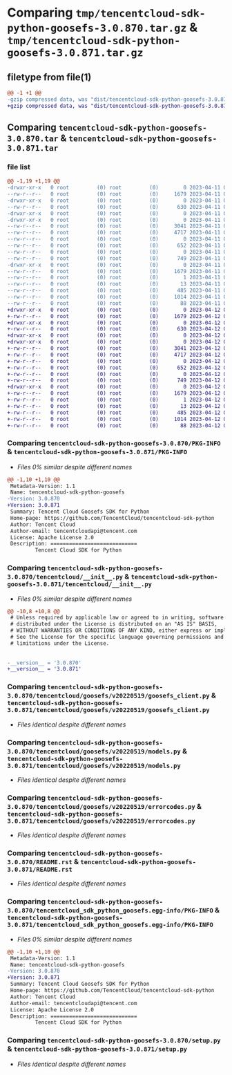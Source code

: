 # Comparing `tmp/tencentcloud-sdk-python-goosefs-3.0.870.tar.gz` & `tmp/tencentcloud-sdk-python-goosefs-3.0.871.tar.gz`

## filetype from file(1)

```diff
@@ -1 +1 @@
-gzip compressed data, was "dist/tencentcloud-sdk-python-goosefs-3.0.870.tar", last modified: Tue Apr 11 03:39:28 2023, max compression
+gzip compressed data, was "dist/tencentcloud-sdk-python-goosefs-3.0.871.tar", last modified: Wed Apr 12 00:25:21 2023, max compression
```

## Comparing `tencentcloud-sdk-python-goosefs-3.0.870.tar` & `tencentcloud-sdk-python-goosefs-3.0.871.tar`

### file list

```diff
@@ -1,19 +1,19 @@
-drwxr-xr-x   0 root         (0) root         (0)        0 2023-04-11 03:39:28.000000 tencentcloud-sdk-python-goosefs-3.0.870/
--rw-r--r--   0 root         (0) root         (0)     1679 2023-04-11 03:39:28.000000 tencentcloud-sdk-python-goosefs-3.0.870/PKG-INFO
-drwxr-xr-x   0 root         (0) root         (0)        0 2023-04-11 03:39:28.000000 tencentcloud-sdk-python-goosefs-3.0.870/tencentcloud/
--rw-r--r--   0 root         (0) root         (0)      630 2023-04-11 03:39:28.000000 tencentcloud-sdk-python-goosefs-3.0.870/tencentcloud/__init__.py
-drwxr-xr-x   0 root         (0) root         (0)        0 2023-04-11 03:39:28.000000 tencentcloud-sdk-python-goosefs-3.0.870/tencentcloud/goosefs/
-drwxr-xr-x   0 root         (0) root         (0)        0 2023-04-11 03:39:28.000000 tencentcloud-sdk-python-goosefs-3.0.870/tencentcloud/goosefs/v20220519/
--rw-r--r--   0 root         (0) root         (0)     3041 2023-04-11 03:39:28.000000 tencentcloud-sdk-python-goosefs-3.0.870/tencentcloud/goosefs/v20220519/goosefs_client.py
--rw-r--r--   0 root         (0) root         (0)     4717 2023-04-11 03:39:28.000000 tencentcloud-sdk-python-goosefs-3.0.870/tencentcloud/goosefs/v20220519/models.py
--rw-r--r--   0 root         (0) root         (0)        0 2023-04-11 03:39:28.000000 tencentcloud-sdk-python-goosefs-3.0.870/tencentcloud/goosefs/v20220519/__init__.py
--rw-r--r--   0 root         (0) root         (0)      652 2023-04-11 03:39:28.000000 tencentcloud-sdk-python-goosefs-3.0.870/tencentcloud/goosefs/v20220519/errorcodes.py
--rw-r--r--   0 root         (0) root         (0)        0 2023-04-11 03:39:28.000000 tencentcloud-sdk-python-goosefs-3.0.870/tencentcloud/goosefs/__init__.py
--rw-r--r--   0 root         (0) root         (0)      749 2023-04-11 03:39:28.000000 tencentcloud-sdk-python-goosefs-3.0.870/README.rst
-drwxr-xr-x   0 root         (0) root         (0)        0 2023-04-11 03:39:28.000000 tencentcloud-sdk-python-goosefs-3.0.870/tencentcloud_sdk_python_goosefs.egg-info/
--rw-r--r--   0 root         (0) root         (0)     1679 2023-04-11 03:39:28.000000 tencentcloud-sdk-python-goosefs-3.0.870/tencentcloud_sdk_python_goosefs.egg-info/PKG-INFO
--rw-r--r--   0 root         (0) root         (0)        1 2023-04-11 03:39:28.000000 tencentcloud-sdk-python-goosefs-3.0.870/tencentcloud_sdk_python_goosefs.egg-info/dependency_links.txt
--rw-r--r--   0 root         (0) root         (0)       13 2023-04-11 03:39:28.000000 tencentcloud-sdk-python-goosefs-3.0.870/tencentcloud_sdk_python_goosefs.egg-info/top_level.txt
--rw-r--r--   0 root         (0) root         (0)      485 2023-04-11 03:39:28.000000 tencentcloud-sdk-python-goosefs-3.0.870/tencentcloud_sdk_python_goosefs.egg-info/SOURCES.txt
--rw-r--r--   0 root         (0) root         (0)     1014 2023-04-11 03:39:28.000000 tencentcloud-sdk-python-goosefs-3.0.870/setup.py
--rw-r--r--   0 root         (0) root         (0)       88 2023-04-11 03:39:28.000000 tencentcloud-sdk-python-goosefs-3.0.870/setup.cfg
+drwxr-xr-x   0 root         (0) root         (0)        0 2023-04-12 00:25:21.000000 tencentcloud-sdk-python-goosefs-3.0.871/
+-rw-r--r--   0 root         (0) root         (0)     1679 2023-04-12 00:25:21.000000 tencentcloud-sdk-python-goosefs-3.0.871/PKG-INFO
+drwxr-xr-x   0 root         (0) root         (0)        0 2023-04-12 00:25:21.000000 tencentcloud-sdk-python-goosefs-3.0.871/tencentcloud/
+-rw-r--r--   0 root         (0) root         (0)      630 2023-04-12 00:25:20.000000 tencentcloud-sdk-python-goosefs-3.0.871/tencentcloud/__init__.py
+drwxr-xr-x   0 root         (0) root         (0)        0 2023-04-12 00:25:21.000000 tencentcloud-sdk-python-goosefs-3.0.871/tencentcloud/goosefs/
+drwxr-xr-x   0 root         (0) root         (0)        0 2023-04-12 00:25:21.000000 tencentcloud-sdk-python-goosefs-3.0.871/tencentcloud/goosefs/v20220519/
+-rw-r--r--   0 root         (0) root         (0)     3041 2023-04-12 00:25:20.000000 tencentcloud-sdk-python-goosefs-3.0.871/tencentcloud/goosefs/v20220519/goosefs_client.py
+-rw-r--r--   0 root         (0) root         (0)     4717 2023-04-12 00:25:20.000000 tencentcloud-sdk-python-goosefs-3.0.871/tencentcloud/goosefs/v20220519/models.py
+-rw-r--r--   0 root         (0) root         (0)        0 2023-04-12 00:25:21.000000 tencentcloud-sdk-python-goosefs-3.0.871/tencentcloud/goosefs/v20220519/__init__.py
+-rw-r--r--   0 root         (0) root         (0)      652 2023-04-12 00:25:21.000000 tencentcloud-sdk-python-goosefs-3.0.871/tencentcloud/goosefs/v20220519/errorcodes.py
+-rw-r--r--   0 root         (0) root         (0)        0 2023-04-12 00:25:21.000000 tencentcloud-sdk-python-goosefs-3.0.871/tencentcloud/goosefs/__init__.py
+-rw-r--r--   0 root         (0) root         (0)      749 2023-04-12 00:25:20.000000 tencentcloud-sdk-python-goosefs-3.0.871/README.rst
+drwxr-xr-x   0 root         (0) root         (0)        0 2023-04-12 00:25:21.000000 tencentcloud-sdk-python-goosefs-3.0.871/tencentcloud_sdk_python_goosefs.egg-info/
+-rw-r--r--   0 root         (0) root         (0)     1679 2023-04-12 00:25:21.000000 tencentcloud-sdk-python-goosefs-3.0.871/tencentcloud_sdk_python_goosefs.egg-info/PKG-INFO
+-rw-r--r--   0 root         (0) root         (0)        1 2023-04-12 00:25:21.000000 tencentcloud-sdk-python-goosefs-3.0.871/tencentcloud_sdk_python_goosefs.egg-info/dependency_links.txt
+-rw-r--r--   0 root         (0) root         (0)       13 2023-04-12 00:25:21.000000 tencentcloud-sdk-python-goosefs-3.0.871/tencentcloud_sdk_python_goosefs.egg-info/top_level.txt
+-rw-r--r--   0 root         (0) root         (0)      485 2023-04-12 00:25:21.000000 tencentcloud-sdk-python-goosefs-3.0.871/tencentcloud_sdk_python_goosefs.egg-info/SOURCES.txt
+-rw-r--r--   0 root         (0) root         (0)     1014 2023-04-12 00:25:20.000000 tencentcloud-sdk-python-goosefs-3.0.871/setup.py
+-rw-r--r--   0 root         (0) root         (0)       88 2023-04-12 00:25:21.000000 tencentcloud-sdk-python-goosefs-3.0.871/setup.cfg
```

### Comparing `tencentcloud-sdk-python-goosefs-3.0.870/PKG-INFO` & `tencentcloud-sdk-python-goosefs-3.0.871/PKG-INFO`

 * *Files 0% similar despite different names*

```diff
@@ -1,10 +1,10 @@
 Metadata-Version: 1.1
 Name: tencentcloud-sdk-python-goosefs
-Version: 3.0.870
+Version: 3.0.871
 Summary: Tencent Cloud Goosefs SDK for Python
 Home-page: https://github.com/TencentCloud/tencentcloud-sdk-python
 Author: Tencent Cloud
 Author-email: tencentcloudapi@tencent.com
 License: Apache License 2.0
 Description: ============================
         Tencent Cloud SDK for Python
```

### Comparing `tencentcloud-sdk-python-goosefs-3.0.870/tencentcloud/__init__.py` & `tencentcloud-sdk-python-goosefs-3.0.871/tencentcloud/__init__.py`

 * *Files 0% similar despite different names*

```diff
@@ -10,8 +10,8 @@
 # Unless required by applicable law or agreed to in writing, software
 # distributed under the License is distributed on an "AS IS" BASIS,
 # WITHOUT WARRANTIES OR CONDITIONS OF ANY KIND, either express or implied.
 # See the License for the specific language governing permissions and
 # limitations under the License.
 
 
-__version__ = '3.0.870'
+__version__ = '3.0.871'
```

### Comparing `tencentcloud-sdk-python-goosefs-3.0.870/tencentcloud/goosefs/v20220519/goosefs_client.py` & `tencentcloud-sdk-python-goosefs-3.0.871/tencentcloud/goosefs/v20220519/goosefs_client.py`

 * *Files identical despite different names*

### Comparing `tencentcloud-sdk-python-goosefs-3.0.870/tencentcloud/goosefs/v20220519/models.py` & `tencentcloud-sdk-python-goosefs-3.0.871/tencentcloud/goosefs/v20220519/models.py`

 * *Files identical despite different names*

### Comparing `tencentcloud-sdk-python-goosefs-3.0.870/tencentcloud/goosefs/v20220519/errorcodes.py` & `tencentcloud-sdk-python-goosefs-3.0.871/tencentcloud/goosefs/v20220519/errorcodes.py`

 * *Files identical despite different names*

### Comparing `tencentcloud-sdk-python-goosefs-3.0.870/README.rst` & `tencentcloud-sdk-python-goosefs-3.0.871/README.rst`

 * *Files identical despite different names*

### Comparing `tencentcloud-sdk-python-goosefs-3.0.870/tencentcloud_sdk_python_goosefs.egg-info/PKG-INFO` & `tencentcloud-sdk-python-goosefs-3.0.871/tencentcloud_sdk_python_goosefs.egg-info/PKG-INFO`

 * *Files 0% similar despite different names*

```diff
@@ -1,10 +1,10 @@
 Metadata-Version: 1.1
 Name: tencentcloud-sdk-python-goosefs
-Version: 3.0.870
+Version: 3.0.871
 Summary: Tencent Cloud Goosefs SDK for Python
 Home-page: https://github.com/TencentCloud/tencentcloud-sdk-python
 Author: Tencent Cloud
 Author-email: tencentcloudapi@tencent.com
 License: Apache License 2.0
 Description: ============================
         Tencent Cloud SDK for Python
```

### Comparing `tencentcloud-sdk-python-goosefs-3.0.870/setup.py` & `tencentcloud-sdk-python-goosefs-3.0.871/setup.py`

 * *Files identical despite different names*

